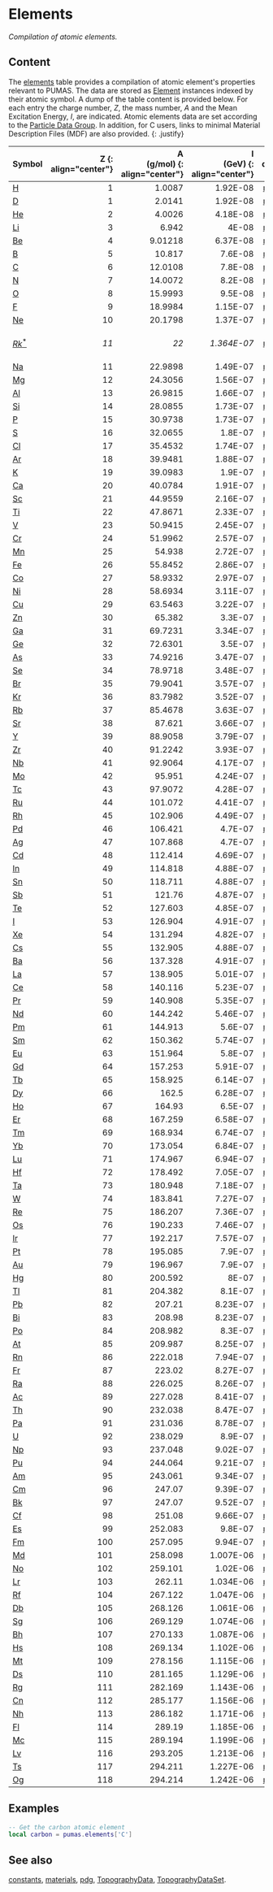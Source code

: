 # Elements
_Compilation of atomic elements._

## Content

The [elements](elements.md) table provides a compilation of atomic element's
properties relevant to PUMAS. The data are stored as [Element](../Element.md)
instances indexed by their atomic symbol. A dump of the table content is
provided below. For each entry the charge number, *Z*, the mass number, *A* and
the Mean Excitation Energy, *I*, are indicated. Atomic elements data are set
according to the
[Particle Data Group](https://pdg.lbl.gov/2020/AtomicNuclearProperties/index.html).
In addition, for C users, links to minimal Material Description Files (MDF) are
also provided.
{: .justify}


<!-- GENERATED BY PUMAS. DO NOT EDIT BELOW -->
| Symbol | Z {: align="center"} | A <br> (g/mol) {: align="center"} | I <br> (GeV) {: align="center"} | data |
|--|--:|--:|--:|:-:|
| [H](https://pdg.lbl.gov/2020/AtomicNuclearProperties/HTML/hydrogen_gas.html) | 1 | 1.0087 | 1.92E-08 | [mdf](https://github.com/niess/pumas-materials/blob/master/mdf/elements/H.xml) |
| [D](https://pdg.lbl.gov/2020/AtomicNuclearProperties/HTML/deuterium_gas.html) | 1 | 2.0141 | 1.92E-08 | [mdf](https://github.com/niess/pumas-materials/blob/master/mdf/elements/D.xml) |
| [He](https://pdg.lbl.gov/2020/AtomicNuclearProperties/HTML/helium_gas_He.html) | 2 | 4.0026 | 4.18E-08 | [mdf](https://github.com/niess/pumas-materials/blob/master/mdf/elements/He.xml) |
| [Li](https://pdg.lbl.gov/2020/AtomicNuclearProperties/HTML/lithium_Li.html) | 3 | 6.942 | 4E-08 | [mdf](https://github.com/niess/pumas-materials/blob/master/mdf/elements/Li.xml) |
| [Be](https://pdg.lbl.gov/2020/AtomicNuclearProperties/HTML/beryllium_Be.html) | 4 | 9.01218 | 6.37E-08 | [mdf](https://github.com/niess/pumas-materials/blob/master/mdf/elements/Be.xml) |
| [B](https://pdg.lbl.gov/2020/AtomicNuclearProperties/HTML/boron_B.html) | 5 | 10.817 | 7.6E-08 | [mdf](https://github.com/niess/pumas-materials/blob/master/mdf/elements/B.xml) |
| [C](https://pdg.lbl.gov/2020/AtomicNuclearProperties/HTML/carbon_amorphous_C.html) | 6 | 12.0108 | 7.8E-08 | [mdf](https://github.com/niess/pumas-materials/blob/master/mdf/elements/C.xml) |
| [N](https://pdg.lbl.gov/2020/AtomicNuclearProperties/HTML/nitrogen_gas.html) | 7 | 14.0072 | 8.2E-08 | [mdf](https://github.com/niess/pumas-materials/blob/master/mdf/elements/N.xml) |
| [O](https://pdg.lbl.gov/2020/AtomicNuclearProperties/HTML/oxygen_gas.html) | 8 | 15.9993 | 9.5E-08 | [mdf](https://github.com/niess/pumas-materials/blob/master/mdf/elements/O.xml) |
| [F](https://pdg.lbl.gov/2020/AtomicNuclearProperties/HTML/fluorine_gas.html) | 9 | 18.9984 | 1.15E-07 | [mdf](https://github.com/niess/pumas-materials/blob/master/mdf/elements/F.xml) |
| [Ne](https://pdg.lbl.gov/2020/AtomicNuclearProperties/HTML/neon_gas_Ne.html) | 10 | 20.1798 | 1.37E-07 | [mdf](https://github.com/niess/pumas-materials/blob/master/mdf/elements/Ne.xml) |
| [_Rk_<sup>*</sup>](https://pdg.lbl.gov/2020/AtomicNuclearProperties/standardrock.html) | _11_ | _22_ | _1.364E-07_ | &nbsp; [mdf](https://github.com/niess/pumas-materials/blob/master/mdf/elements/Rk.xml) &nbsp; |
| [Na](https://pdg.lbl.gov/2020/AtomicNuclearProperties/HTML/sodium_Na.html) | 11 | 22.9898 | 1.49E-07 | [mdf](https://github.com/niess/pumas-materials/blob/master/mdf/elements/Na.xml) |
| [Mg](https://pdg.lbl.gov/2020/AtomicNuclearProperties/HTML/magnesium_Mg.html) | 12 | 24.3056 | 1.56E-07 | [mdf](https://github.com/niess/pumas-materials/blob/master/mdf/elements/Mg.xml) |
| [Al](https://pdg.lbl.gov/2020/AtomicNuclearProperties/HTML/aluminum_Al.html) | 13 | 26.9815 | 1.66E-07 | [mdf](https://github.com/niess/pumas-materials/blob/master/mdf/elements/Al.xml) |
| [Si](https://pdg.lbl.gov/2020/AtomicNuclearProperties/HTML/silicon_Si.html) | 14 | 28.0855 | 1.73E-07 | [mdf](https://github.com/niess/pumas-materials/blob/master/mdf/elements/Si.xml) |
| [P](https://pdg.lbl.gov/2020/AtomicNuclearProperties/HTML/phosphorus_P.html) | 15 | 30.9738 | 1.73E-07 | [mdf](https://github.com/niess/pumas-materials/blob/master/mdf/elements/P.xml) |
| [S](https://pdg.lbl.gov/2020/AtomicNuclearProperties/HTML/sulfur_S.html) | 16 | 32.0655 | 1.8E-07 | [mdf](https://github.com/niess/pumas-materials/blob/master/mdf/elements/S.xml) |
| [Cl](https://pdg.lbl.gov/2020/AtomicNuclearProperties/HTML/chlorine_gas.html) | 17 | 35.4532 | 1.74E-07 | [mdf](https://github.com/niess/pumas-materials/blob/master/mdf/elements/Cl.xml) |
| [Ar](https://pdg.lbl.gov/2020/AtomicNuclearProperties/HTML/argon_gas_Ar.html) | 18 | 39.9481 | 1.88E-07 | [mdf](https://github.com/niess/pumas-materials/blob/master/mdf/elements/Ar.xml) |
| [K](https://pdg.lbl.gov/2020/AtomicNuclearProperties/HTML/potassium_K.html) | 19 | 39.0983 | 1.9E-07 | [mdf](https://github.com/niess/pumas-materials/blob/master/mdf/elements/K.xml) |
| [Ca](https://pdg.lbl.gov/2020/AtomicNuclearProperties/HTML/calcium_Ca.html) | 20 | 40.0784 | 1.91E-07 | [mdf](https://github.com/niess/pumas-materials/blob/master/mdf/elements/Ca.xml) |
| [Sc](https://pdg.lbl.gov/2020/AtomicNuclearProperties/HTML/scandium_Sc.html) | 21 | 44.9559 | 2.16E-07 | [mdf](https://github.com/niess/pumas-materials/blob/master/mdf/elements/Sc.xml) |
| [Ti](https://pdg.lbl.gov/2020/AtomicNuclearProperties/HTML/titanium_Ti.html) | 22 | 47.8671 | 2.33E-07 | [mdf](https://github.com/niess/pumas-materials/blob/master/mdf/elements/Ti.xml) |
| [V](https://pdg.lbl.gov/2020/AtomicNuclearProperties/HTML/vanadium_V.html) | 23 | 50.9415 | 2.45E-07 | [mdf](https://github.com/niess/pumas-materials/blob/master/mdf/elements/V.xml) |
| [Cr](https://pdg.lbl.gov/2020/AtomicNuclearProperties/HTML/chromium_Cr.html) | 24 | 51.9962 | 2.57E-07 | [mdf](https://github.com/niess/pumas-materials/blob/master/mdf/elements/Cr.xml) |
| [Mn](https://pdg.lbl.gov/2020/AtomicNuclearProperties/HTML/manganese_Mn.html) | 25 | 54.938 | 2.72E-07 | [mdf](https://github.com/niess/pumas-materials/blob/master/mdf/elements/Mn.xml) |
| [Fe](https://pdg.lbl.gov/2020/AtomicNuclearProperties/HTML/iron_Fe.html) | 26 | 55.8452 | 2.86E-07 | [mdf](https://github.com/niess/pumas-materials/blob/master/mdf/elements/Fe.xml) |
| [Co](https://pdg.lbl.gov/2020/AtomicNuclearProperties/HTML/cobalt_Co.html) | 27 | 58.9332 | 2.97E-07 | [mdf](https://github.com/niess/pumas-materials/blob/master/mdf/elements/Co.xml) |
| [Ni](https://pdg.lbl.gov/2020/AtomicNuclearProperties/HTML/nickel_Ni.html) | 28 | 58.6934 | 3.11E-07 | [mdf](https://github.com/niess/pumas-materials/blob/master/mdf/elements/Ni.xml) |
| [Cu](https://pdg.lbl.gov/2020/AtomicNuclearProperties/HTML/copper_Cu.html) | 29 | 63.5463 | 3.22E-07 | [mdf](https://github.com/niess/pumas-materials/blob/master/mdf/elements/Cu.xml) |
| [Zn](https://pdg.lbl.gov/2020/AtomicNuclearProperties/HTML/zinc_Zn.html) | 30 | 65.382 | 3.3E-07 | [mdf](https://github.com/niess/pumas-materials/blob/master/mdf/elements/Zn.xml) |
| [Ga](https://pdg.lbl.gov/2020/AtomicNuclearProperties/HTML/gallium_Ga.html) | 31 | 69.7231 | 3.34E-07 | [mdf](https://github.com/niess/pumas-materials/blob/master/mdf/elements/Ga.xml) |
| [Ge](https://pdg.lbl.gov/2020/AtomicNuclearProperties/HTML/germanium_Ge.html) | 32 | 72.6301 | 3.5E-07 | [mdf](https://github.com/niess/pumas-materials/blob/master/mdf/elements/Ge.xml) |
| [As](https://pdg.lbl.gov/2020/AtomicNuclearProperties/HTML/arsenic_As.html) | 33 | 74.9216 | 3.47E-07 | [mdf](https://github.com/niess/pumas-materials/blob/master/mdf/elements/As.xml) |
| [Se](https://pdg.lbl.gov/2020/AtomicNuclearProperties/HTML/selenium_Se.html) | 34 | 78.9718 | 3.48E-07 | [mdf](https://github.com/niess/pumas-materials/blob/master/mdf/elements/Se.xml) |
| [Br](https://pdg.lbl.gov/2020/AtomicNuclearProperties/HTML/liquid_bromine.html) | 35 | 79.9041 | 3.57E-07 | [mdf](https://github.com/niess/pumas-materials/blob/master/mdf/elements/Br.xml) |
| [Kr](https://pdg.lbl.gov/2020/AtomicNuclearProperties/HTML/krypton_gas_Kr.html) | 36 | 83.7982 | 3.52E-07 | [mdf](https://github.com/niess/pumas-materials/blob/master/mdf/elements/Kr.xml) |
| [Rb](https://pdg.lbl.gov/2020/AtomicNuclearProperties/HTML/rubidium_Rb.html) | 37 | 85.4678 | 3.63E-07 | [mdf](https://github.com/niess/pumas-materials/blob/master/mdf/elements/Rb.xml) |
| [Sr](https://pdg.lbl.gov/2020/AtomicNuclearProperties/HTML/strontium_Sr.html) | 38 | 87.621 | 3.66E-07 | [mdf](https://github.com/niess/pumas-materials/blob/master/mdf/elements/Sr.xml) |
| [Y](https://pdg.lbl.gov/2020/AtomicNuclearProperties/HTML/yttrium_Y.html) | 39 | 88.9058 | 3.79E-07 | [mdf](https://github.com/niess/pumas-materials/blob/master/mdf/elements/Y.xml) |
| [Zr](https://pdg.lbl.gov/2020/AtomicNuclearProperties/HTML/zirconium_Zr.html) | 40 | 91.2242 | 3.93E-07 | [mdf](https://github.com/niess/pumas-materials/blob/master/mdf/elements/Zr.xml) |
| [Nb](https://pdg.lbl.gov/2020/AtomicNuclearProperties/HTML/niobium_Nb.html) | 41 | 92.9064 | 4.17E-07 | [mdf](https://github.com/niess/pumas-materials/blob/master/mdf/elements/Nb.xml) |
| [Mo](https://pdg.lbl.gov/2020/AtomicNuclearProperties/HTML/molybdenum_Mo.html) | 42 | 95.951 | 4.24E-07 | [mdf](https://github.com/niess/pumas-materials/blob/master/mdf/elements/Mo.xml) |
| [Tc](https://pdg.lbl.gov/2020/AtomicNuclearProperties/HTML/technetium_Tc.html) | 43 | 97.9072 | 4.28E-07 | [mdf](https://github.com/niess/pumas-materials/blob/master/mdf/elements/Tc.xml) |
| [Ru](https://pdg.lbl.gov/2020/AtomicNuclearProperties/HTML/ruthenium_Ru.html) | 44 | 101.072 | 4.41E-07 | [mdf](https://github.com/niess/pumas-materials/blob/master/mdf/elements/Ru.xml) |
| [Rh](https://pdg.lbl.gov/2020/AtomicNuclearProperties/HTML/rhodium_Rh.html) | 45 | 102.906 | 4.49E-07 | [mdf](https://github.com/niess/pumas-materials/blob/master/mdf/elements/Rh.xml) |
| [Pd](https://pdg.lbl.gov/2020/AtomicNuclearProperties/HTML/palladium_Pd.html) | 46 | 106.421 | 4.7E-07 | [mdf](https://github.com/niess/pumas-materials/blob/master/mdf/elements/Pd.xml) |
| [Ag](https://pdg.lbl.gov/2020/AtomicNuclearProperties/HTML/silver_Ag.html) | 47 | 107.868 | 4.7E-07 | [mdf](https://github.com/niess/pumas-materials/blob/master/mdf/elements/Ag.xml) |
| [Cd](https://pdg.lbl.gov/2020/AtomicNuclearProperties/HTML/cadmium_Cd.html) | 48 | 112.414 | 4.69E-07 | [mdf](https://github.com/niess/pumas-materials/blob/master/mdf/elements/Cd.xml) |
| [In](https://pdg.lbl.gov/2020/AtomicNuclearProperties/HTML/indium_In.html) | 49 | 114.818 | 4.88E-07 | [mdf](https://github.com/niess/pumas-materials/blob/master/mdf/elements/In.xml) |
| [Sn](https://pdg.lbl.gov/2020/AtomicNuclearProperties/HTML/tin_Sn.html) | 50 | 118.711 | 4.88E-07 | [mdf](https://github.com/niess/pumas-materials/blob/master/mdf/elements/Sn.xml) |
| [Sb](https://pdg.lbl.gov/2020/AtomicNuclearProperties/HTML/antimony_Sb.html) | 51 | 121.76 | 4.87E-07 | [mdf](https://github.com/niess/pumas-materials/blob/master/mdf/elements/Sb.xml) |
| [Te](https://pdg.lbl.gov/2020/AtomicNuclearProperties/HTML/tellurium_Te.html) | 52 | 127.603 | 4.85E-07 | [mdf](https://github.com/niess/pumas-materials/blob/master/mdf/elements/Te.xml) |
| [I](https://pdg.lbl.gov/2020/AtomicNuclearProperties/HTML/iodine_I.html) | 53 | 126.904 | 4.91E-07 | [mdf](https://github.com/niess/pumas-materials/blob/master/mdf/elements/I.xml) |
| [Xe](https://pdg.lbl.gov/2020/AtomicNuclearProperties/HTML/xenon_gas_Xe.html) | 54 | 131.294 | 4.82E-07 | [mdf](https://github.com/niess/pumas-materials/blob/master/mdf/elements/Xe.xml) |
| [Cs](https://pdg.lbl.gov/2020/AtomicNuclearProperties/HTML/caesium_Cs.html) | 55 | 132.905 | 4.88E-07 | [mdf](https://github.com/niess/pumas-materials/blob/master/mdf/elements/Cs.xml) |
| [Ba](https://pdg.lbl.gov/2020/AtomicNuclearProperties/HTML/barium_Ba.html) | 56 | 137.328 | 4.91E-07 | [mdf](https://github.com/niess/pumas-materials/blob/master/mdf/elements/Ba.xml) |
| [La](https://pdg.lbl.gov/2020/AtomicNuclearProperties/HTML/lanthanum_La.html) | 57 | 138.905 | 5.01E-07 | [mdf](https://github.com/niess/pumas-materials/blob/master/mdf/elements/La.xml) |
| [Ce](https://pdg.lbl.gov/2020/AtomicNuclearProperties/HTML/cerium_Ce.html) | 58 | 140.116 | 5.23E-07 | [mdf](https://github.com/niess/pumas-materials/blob/master/mdf/elements/Ce.xml) |
| [Pr](https://pdg.lbl.gov/2020/AtomicNuclearProperties/HTML/praseodymium_Pr.html) | 59 | 140.908 | 5.35E-07 | [mdf](https://github.com/niess/pumas-materials/blob/master/mdf/elements/Pr.xml) |
| [Nd](https://pdg.lbl.gov/2020/AtomicNuclearProperties/HTML/neodymium_Nd.html) | 60 | 144.242 | 5.46E-07 | [mdf](https://github.com/niess/pumas-materials/blob/master/mdf/elements/Nd.xml) |
| [Pm](https://pdg.lbl.gov/2020/AtomicNuclearProperties/HTML/promethium_Pm.html) | 61 | 144.913 | 5.6E-07 | [mdf](https://github.com/niess/pumas-materials/blob/master/mdf/elements/Pm.xml) |
| [Sm](https://pdg.lbl.gov/2020/AtomicNuclearProperties/HTML/samarium_Sm.html) | 62 | 150.362 | 5.74E-07 | [mdf](https://github.com/niess/pumas-materials/blob/master/mdf/elements/Sm.xml) |
| [Eu](https://pdg.lbl.gov/2020/AtomicNuclearProperties/HTML/europium_Eu.html) | 63 | 151.964 | 5.8E-07 | [mdf](https://github.com/niess/pumas-materials/blob/master/mdf/elements/Eu.xml) |
| [Gd](https://pdg.lbl.gov/2020/AtomicNuclearProperties/HTML/gadolinium_Gd.html) | 64 | 157.253 | 5.91E-07 | [mdf](https://github.com/niess/pumas-materials/blob/master/mdf/elements/Gd.xml) |
| [Tb](https://pdg.lbl.gov/2020/AtomicNuclearProperties/HTML/terbium_Tb.html) | 65 | 158.925 | 6.14E-07 | [mdf](https://github.com/niess/pumas-materials/blob/master/mdf/elements/Tb.xml) |
| [Dy](https://pdg.lbl.gov/2020/AtomicNuclearProperties/HTML/dysprosium_Dy.html) | 66 | 162.5 | 6.28E-07 | [mdf](https://github.com/niess/pumas-materials/blob/master/mdf/elements/Dy.xml) |
| [Ho](https://pdg.lbl.gov/2020/AtomicNuclearProperties/HTML/holmium_Ho.html) | 67 | 164.93 | 6.5E-07 | [mdf](https://github.com/niess/pumas-materials/blob/master/mdf/elements/Ho.xml) |
| [Er](https://pdg.lbl.gov/2020/AtomicNuclearProperties/HTML/erbium_Er.html) | 68 | 167.259 | 6.58E-07 | [mdf](https://github.com/niess/pumas-materials/blob/master/mdf/elements/Er.xml) |
| [Tm](https://pdg.lbl.gov/2020/AtomicNuclearProperties/HTML/thulium_Tm.html) | 69 | 168.934 | 6.74E-07 | [mdf](https://github.com/niess/pumas-materials/blob/master/mdf/elements/Tm.xml) |
| [Yb](https://pdg.lbl.gov/2020/AtomicNuclearProperties/HTML/ytterbium_Yb.html) | 70 | 173.054 | 6.84E-07 | [mdf](https://github.com/niess/pumas-materials/blob/master/mdf/elements/Yb.xml) |
| [Lu](https://pdg.lbl.gov/2020/AtomicNuclearProperties/HTML/lutetium_Lu.html) | 71 | 174.967 | 6.94E-07 | [mdf](https://github.com/niess/pumas-materials/blob/master/mdf/elements/Lu.xml) |
| [Hf](https://pdg.lbl.gov/2020/AtomicNuclearProperties/HTML/hafnium_Hf.html) | 72 | 178.492 | 7.05E-07 | [mdf](https://github.com/niess/pumas-materials/blob/master/mdf/elements/Hf.xml) |
| [Ta](https://pdg.lbl.gov/2020/AtomicNuclearProperties/HTML/tantalum_Ta.html) | 73 | 180.948 | 7.18E-07 | [mdf](https://github.com/niess/pumas-materials/blob/master/mdf/elements/Ta.xml) |
| [W](https://pdg.lbl.gov/2020/AtomicNuclearProperties/HTML/tungsten_W.html) | 74 | 183.841 | 7.27E-07 | [mdf](https://github.com/niess/pumas-materials/blob/master/mdf/elements/W.xml) |
| [Re](https://pdg.lbl.gov/2020/AtomicNuclearProperties/HTML/rhenium_Re.html) | 75 | 186.207 | 7.36E-07 | [mdf](https://github.com/niess/pumas-materials/blob/master/mdf/elements/Re.xml) |
| [Os](https://pdg.lbl.gov/2020/AtomicNuclearProperties/HTML/osmium_Os.html) | 76 | 190.233 | 7.46E-07 | [mdf](https://github.com/niess/pumas-materials/blob/master/mdf/elements/Os.xml) |
| [Ir](https://pdg.lbl.gov/2020/AtomicNuclearProperties/HTML/iridium_Ir.html) | 77 | 192.217 | 7.57E-07 | [mdf](https://github.com/niess/pumas-materials/blob/master/mdf/elements/Ir.xml) |
| [Pt](https://pdg.lbl.gov/2020/AtomicNuclearProperties/HTML/platinum_Pt.html) | 78 | 195.085 | 7.9E-07 | [mdf](https://github.com/niess/pumas-materials/blob/master/mdf/elements/Pt.xml) |
| [Au](https://pdg.lbl.gov/2020/AtomicNuclearProperties/HTML/gold_Au.html) | 79 | 196.967 | 7.9E-07 | [mdf](https://github.com/niess/pumas-materials/blob/master/mdf/elements/Au.xml) |
| [Hg](https://pdg.lbl.gov/2020/AtomicNuclearProperties/HTML/mercury_Hg.html) | 80 | 200.592 | 8E-07 | [mdf](https://github.com/niess/pumas-materials/blob/master/mdf/elements/Hg.xml) |
| [Tl](https://pdg.lbl.gov/2020/AtomicNuclearProperties/HTML/thallium_Tl.html) | 81 | 204.382 | 8.1E-07 | [mdf](https://github.com/niess/pumas-materials/blob/master/mdf/elements/Tl.xml) |
| [Pb](https://pdg.lbl.gov/2020/AtomicNuclearProperties/HTML/lead_Pb.html) | 82 | 207.21 | 8.23E-07 | [mdf](https://github.com/niess/pumas-materials/blob/master/mdf/elements/Pb.xml) |
| [Bi](https://pdg.lbl.gov/2020/AtomicNuclearProperties/HTML/bismuth_Bi.html) | 83 | 208.98 | 8.23E-07 | [mdf](https://github.com/niess/pumas-materials/blob/master/mdf/elements/Bi.xml) |
| [Po](https://pdg.lbl.gov/2020/AtomicNuclearProperties/HTML/polonium_Po.html) | 84 | 208.982 | 8.3E-07 | [mdf](https://github.com/niess/pumas-materials/blob/master/mdf/elements/Po.xml) |
| [At](https://pdg.lbl.gov/2020/AtomicNuclearProperties/HTML/astatine_At.html) | 85 | 209.987 | 8.25E-07 | [mdf](https://github.com/niess/pumas-materials/blob/master/mdf/elements/At.xml) |
| [Rn](https://pdg.lbl.gov/2020/AtomicNuclearProperties/HTML/radon_Rn.html) | 86 | 222.018 | 7.94E-07 | [mdf](https://github.com/niess/pumas-materials/blob/master/mdf/elements/Rn.xml) |
| [Fr](https://pdg.lbl.gov/2020/AtomicNuclearProperties/HTML/francium_Fr.html) | 87 | 223.02 | 8.27E-07 | [mdf](https://github.com/niess/pumas-materials/blob/master/mdf/elements/Fr.xml) |
| [Ra](https://pdg.lbl.gov/2020/AtomicNuclearProperties/HTML/radium_Ra.html) | 88 | 226.025 | 8.26E-07 | [mdf](https://github.com/niess/pumas-materials/blob/master/mdf/elements/Ra.xml) |
| [Ac](https://pdg.lbl.gov/2020/AtomicNuclearProperties/HTML/actinium_Ac.html) | 89 | 227.028 | 8.41E-07 | [mdf](https://github.com/niess/pumas-materials/blob/master/mdf/elements/Ac.xml) |
| [Th](https://pdg.lbl.gov/2020/AtomicNuclearProperties/HTML/thorium_Th.html) | 90 | 232.038 | 8.47E-07 | [mdf](https://github.com/niess/pumas-materials/blob/master/mdf/elements/Th.xml) |
| [Pa](https://pdg.lbl.gov/2020/AtomicNuclearProperties/HTML/protactinium_Pa.html) | 91 | 231.036 | 8.78E-07 | [mdf](https://github.com/niess/pumas-materials/blob/master/mdf/elements/Pa.xml) |
| [U](https://pdg.lbl.gov/2020/AtomicNuclearProperties/HTML/uranium_U.html) | 92 | 238.029 | 8.9E-07 | [mdf](https://github.com/niess/pumas-materials/blob/master/mdf/elements/U.xml) |
| [Np](https://pdg.lbl.gov/2020/AtomicNuclearProperties/HTML/neptunium_Np.html) | 93 | 237.048 | 9.02E-07 | [mdf](https://github.com/niess/pumas-materials/blob/master/mdf/elements/Np.xml) |
| [Pu](https://pdg.lbl.gov/2020/AtomicNuclearProperties/HTML/plutonium_Pu.html) | 94 | 244.064 | 9.21E-07 | [mdf](https://github.com/niess/pumas-materials/blob/master/mdf/elements/Pu.xml) |
| [Am](https://pdg.lbl.gov/2020/AtomicNuclearProperties/HTML/americium_Am.html) | 95 | 243.061 | 9.34E-07 | [mdf](https://github.com/niess/pumas-materials/blob/master/mdf/elements/Am.xml) |
| [Cm](https://pdg.lbl.gov/2020/AtomicNuclearProperties/HTML/curium_Cm.html) | 96 | 247.07 | 9.39E-07 | [mdf](https://github.com/niess/pumas-materials/blob/master/mdf/elements/Cm.xml) |
| [Bk](https://pdg.lbl.gov/2020/AtomicNuclearProperties/HTML/berkelium_Bk.html) | 97 | 247.07 | 9.52E-07 | [mdf](https://github.com/niess/pumas-materials/blob/master/mdf/elements/Bk.xml) |
| [Cf](https://pdg.lbl.gov/2020/AtomicNuclearProperties/HTML/californium_Cf.html) | 98 | 251.08 | 9.66E-07 | [mdf](https://github.com/niess/pumas-materials/blob/master/mdf/elements/Cf.xml) |
| [Es](https://pdg.lbl.gov/2020/AtomicNuclearProperties/HTML/einsteinium_Es.html) | 99 | 252.083 | 9.8E-07 | [mdf](https://github.com/niess/pumas-materials/blob/master/mdf/elements/Es.xml) |
| [Fm](https://pdg.lbl.gov/2020/AtomicNuclearProperties/HTML/fermium_Fm.html) | 100 | 257.095 | 9.94E-07 | [mdf](https://github.com/niess/pumas-materials/blob/master/mdf/elements/Fm.xml) |
| [Md](https://pdg.lbl.gov/2020/AtomicNuclearProperties/HTML/mendelevium_Md.html) | 101 | 258.098 | 1.007E-06 | [mdf](https://github.com/niess/pumas-materials/blob/master/mdf/elements/Md.xml) |
| [No](https://pdg.lbl.gov/2020/AtomicNuclearProperties/HTML/nobelium_No.html) | 102 | 259.101 | 1.02E-06 | [mdf](https://github.com/niess/pumas-materials/blob/master/mdf/elements/No.xml) |
| [Lr](https://pdg.lbl.gov/2020/AtomicNuclearProperties/HTML/lawrencium_Lr.html) | 103 | 262.11 | 1.034E-06 | [mdf](https://github.com/niess/pumas-materials/blob/master/mdf/elements/Lr.xml) |
| [Rf](https://pdg.lbl.gov/2020/AtomicNuclearProperties/HTML/rutherfordium_Rf.html) | 104 | 267.122 | 1.047E-06 | [mdf](https://github.com/niess/pumas-materials/blob/master/mdf/elements/Rf.xml) |
| [Db](https://pdg.lbl.gov/2020/AtomicNuclearProperties/HTML/dubnium_Db.html) | 105 | 268.126 | 1.061E-06 | [mdf](https://github.com/niess/pumas-materials/blob/master/mdf/elements/Db.xml) |
| [Sg](https://pdg.lbl.gov/2020/AtomicNuclearProperties/HTML/seaborgium_Sg.html) | 106 | 269.129 | 1.074E-06 | [mdf](https://github.com/niess/pumas-materials/blob/master/mdf/elements/Sg.xml) |
| [Bh](https://pdg.lbl.gov/2020/AtomicNuclearProperties/HTML/bohrium_Bh.html) | 107 | 270.133 | 1.087E-06 | [mdf](https://github.com/niess/pumas-materials/blob/master/mdf/elements/Bh.xml) |
| [Hs](https://pdg.lbl.gov/2020/AtomicNuclearProperties/HTML/hassium_Hs.html) | 108 | 269.134 | 1.102E-06 | [mdf](https://github.com/niess/pumas-materials/blob/master/mdf/elements/Hs.xml) |
| [Mt](https://pdg.lbl.gov/2020/AtomicNuclearProperties/HTML/meitnerium_Mt.html) | 109 | 278.156 | 1.115E-06 | [mdf](https://github.com/niess/pumas-materials/blob/master/mdf/elements/Mt.xml) |
| [Ds](https://pdg.lbl.gov/2020/AtomicNuclearProperties/HTML/darmstadtium_Ds.html) | 110 | 281.165 | 1.129E-06 | [mdf](https://github.com/niess/pumas-materials/blob/master/mdf/elements/Ds.xml) |
| [Rg](https://pdg.lbl.gov/2020/AtomicNuclearProperties/HTML/roentgenium_Rg.html) | 111 | 282.169 | 1.143E-06 | [mdf](https://github.com/niess/pumas-materials/blob/master/mdf/elements/Rg.xml) |
| [Cn](https://pdg.lbl.gov/2020/AtomicNuclearProperties/HTML/copernicium_Cn.html) | 112 | 285.177 | 1.156E-06 | [mdf](https://github.com/niess/pumas-materials/blob/master/mdf/elements/Cn.xml) |
| [Nh](https://pdg.lbl.gov/2020/AtomicNuclearProperties/HTML/nihonium_Nh.html) | 113 | 286.182 | 1.171E-06 | [mdf](https://github.com/niess/pumas-materials/blob/master/mdf/elements/Nh.xml) |
| [Fl](https://pdg.lbl.gov/2020/AtomicNuclearProperties/HTML/flerovium_Fl.html) | 114 | 289.19 | 1.185E-06 | [mdf](https://github.com/niess/pumas-materials/blob/master/mdf/elements/Fl.xml) |
| [Mc](https://pdg.lbl.gov/2020/AtomicNuclearProperties/HTML/moscovium_Mc.html) | 115 | 289.194 | 1.199E-06 | [mdf](https://github.com/niess/pumas-materials/blob/master/mdf/elements/Mc.xml) |
| [Lv](https://pdg.lbl.gov/2020/AtomicNuclearProperties/HTML/livermorium_Lv.html) | 116 | 293.205 | 1.213E-06 | [mdf](https://github.com/niess/pumas-materials/blob/master/mdf/elements/Lv.xml) |
| [Ts](https://pdg.lbl.gov/2020/AtomicNuclearProperties/HTML/tennessine_Ts.html) | 117 | 294.211 | 1.227E-06 | [mdf](https://github.com/niess/pumas-materials/blob/master/mdf/elements/Ts.xml) |
| [Og](https://pdg.lbl.gov/2020/AtomicNuclearProperties/HTML/oganesson_Og.html) | 118 | 294.214 | 1.242E-06 | [mdf](https://github.com/niess/pumas-materials/blob/master/mdf/elements/Og.xml) |
<!-- END OF GENERATION. YOU CAN EDIT BELOW -->

## Examples

``` lua
-- Get the carbon atomic element
local carbon = pumas.elements['C']
```

## See also

[constants](constants.md),
[materials](materials.md),
[pdg](pdg.md),
[TopographyData](TopographyData.md),
[TopographyDataSet](TopographyDataSet.md).

